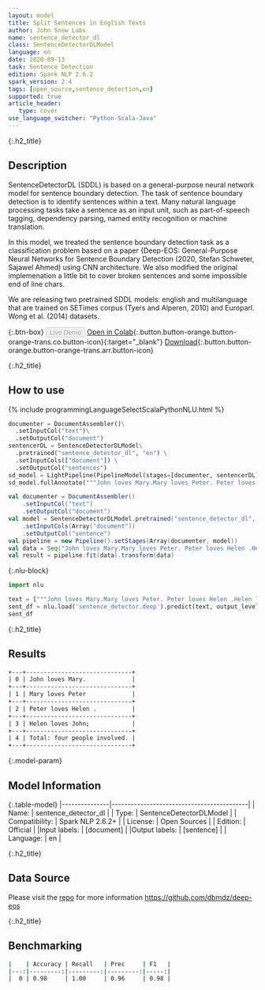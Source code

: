```yaml
---
layout: model
title: Split Sentences in English Texts
author: John Snow Labs
name: sentence_detector_dl
class: SentenceDetectorDLModel
language: en
date: 2020-09-13
task: Sentence Detection
edition: Spark NLP 2.6.2
spark_version: 2.4
tags: [open_source,sentence_detection,en]
supported: true
article_header:
   type: cover
use_language_switcher: "Python-Scala-Java"
---
```


{:.h2_title}
## Description

SentenceDetectorDL (SDDL) is based on a general-purpose neural network model for sentence boundary detection. The task of sentence boundary detection is to identify sentences within a text. Many natural language processing tasks take a sentence as an input unit, such as part-of-speech tagging, dependency parsing, named entity recognition or machine translation.

In this model, we treated the sentence boundary detection task as a classification problem based on a paper {Deep-EOS: General-Purpose Neural Networks for Sentence Boundary Detection (2020, Stefan Schweter, Sajawel Ahmed) using CNN architecture. We also modified the original implemenation a little bit to cover broken sentences and some impossible end of line chars.

We are releasing two pretrained SDDL models: english and multilanguage that are trained on SETimes corpus (Tyers and Alperen, 2010) and Europarl. Wong et al. (2014) datasets.

{:.btn-box}
<button class="button button-orange" disabled>Live Demo</button>
[Open in Colab](https://colab.research.google.com/github/JohnSnowLabs/spark-nlp-workshop/blob/master/tutorials/Certification_Trainings/Public/9.SentenceDetectorDL.ipynb){:.button.button-orange.button-orange-trans.co.button-icon}{:target="_blank"}
[Download](https://s3.amazonaws.com/auxdata.johnsnowlabs.com/public/models/sentence_detector_dl_en_2.6.2_2.4_1600002888450.zip){:.button.button-orange.button-orange-trans.arr.button-icon}

{:.h2_title}
## How to use 
<div class="tabs-box" markdown="1">

{% include programmingLanguageSelectScalaPythonNLU.html %}


```python
documenter = DocumentAssembler()\
  .setInputCol("text")\
  .setOutputCol("document")
sentencerDL = SentenceDetectorDLModel\
  .pretrained("sentence_detector_dl", "en") \
  .setInputCols(["document"]) \
  .setOutputCol("sentences")
sd_model = LightPipeline(PipelineModel(stages=[documenter, sentencerDL]))
sd_model.fullAnnotate("""John loves Mary.Mary loves Peter. Peter loves Helen .Helen loves John; Total: four people involved.""")
```

```scala
val documenter = DocumentAssembler()
    .setInputCol("text")
    .setOutputCol("document")
val model = SentenceDetectorDLModel.pretrained("sentence_detector_dl", "en")
    .setInputCols(Array("document"))
    .setOutputCol("sentence")
val pipeline = new Pipeline().setStages(Array(documenter, model))
val data = Seq("John loves Mary.Mary loves Peter. Peter loves Helen .Helen loves John; Total: four people involved.").toDF("text")
val result = pipeline.fit(data).transform(data)
```

{:.nlu-block}
```python
import nlu

text = ["""John loves Mary.Mary loves Peter. Peter loves Helen .Helen loves John; Total: four people involved."""]
sent_df = nlu.load('sentence_detector.deep').predict(text, output_level='sentence')
sent_df
```

</div>

{:.h2_title}
## Results 

```bash
+---+------------------------------+
| 0 | John loves Mary.             |
+---+------------------------------+
| 1 | Mary loves Peter             |
+---+------------------------------+
| 2 | Peter loves Helen .          |
+---+------------------------------+
| 3 | Helen loves John;            |
+---+------------------------------+
| 4 | Total: four people involved. |
+---+------------------------------+
```

{:.model-param}
## Model Information

{:.table-model}
|---------------|-------------------------------------------|
| Name:          | sentence_detector_dl                      |
| Type:   | SentenceDetectorDLModel                      |
| Compatibility: | Spark NLP 2.6.2+                                     |
| License:       | Open Sources                                  |
| Edition:       | Official                                |
|Input labels:        | [document] |
|Output labels:       | [sentence]                                  |
| Language:      | en                                        |


{:.h2_title}
## Data Source
Please visit the [repo](https://github.com/dbmdz/deep-eos) for more information
https://github.com/dbmdz/deep-eos

{:.h2_title}
## Benchmarking
```bash
|    | Accuracy | Recall   | Prec     | F1   |
|---:|---------:|---------:|---------:|-----:|
|  0 | 0.98     | 1.00     | 0.96     | 0.98 |
```
